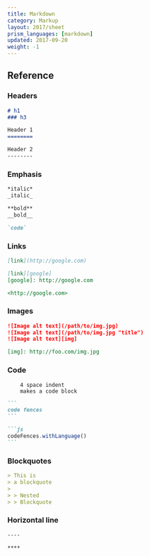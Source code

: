 ```yaml
---
title: Markdown
category: Markup
layout: 2017/sheet
prism_languages: [markdown]
updated: 2017-09-20
weight: -1
---
```


## Reference
<!-- {.-three-column} -->

### Headers

```markdown
# h1
### h3
```

```markdown
Header 1
========
```

```markdown
Header 2
--------
```

### Emphasis

```markdown
*italic*
_italic_
```

```markdown
**bold**
__bold__
```

```markdown
`code`
```

### Links

```markdown
[link](http://google.com)
```

```markdown
[link][google]
[google]: http://google.com
```

```markdown
<http://google.com>
```

### Images

```markdown
![Image alt text](/path/to/img.jpg)
![Image alt text](/path/to/img.jpg "title")
![Image alt text][img]
```

```markdown
[img]: http://foo.com/img.jpg
```

### Code

```
    4 space indent
    makes a code block
```

~~~markdown
```
code fences
```
~~~


~~~markdown
```js
codeFences.withLanguage()
```
~~~

### Blockquotes

```markdown
> This is
> a blockquote
>
> > Nested
> > Blockquote
```

### Horizontal line

```markdown
----
```

```markdown
****
```
